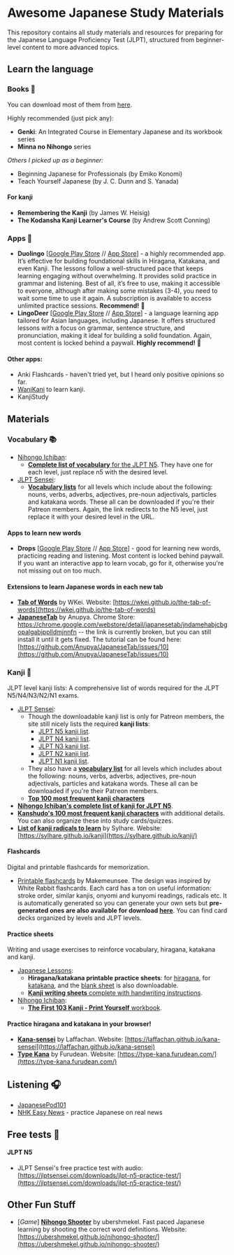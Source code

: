 # Awesome Japanese Study Materials

This repository contains all study materials and resources for preparing for the Japanese Language Proficiency Test (JLPT), structured from beginner-level content to more advanced topics. 

## Learn the language 

### Books 📖
You can download most of them from [here](https://drive.google.com/drive/folders/1B1wSkra_KicPn_1d8Wv9tQUJ0C9CZOzP?usp=drive_link).

Highly recommended (just pick any):
- **Genki**: An Integrated Course in Elementary Japanese and its workbook series
- **Minna no Nihongo** series

*Others I picked up as a beginner:*
- Beginning Japanese for Professionals (by Emiko Konomi)
- Teach Yourself Japanese (by J. C. Dunn and S. Yanada)

#### For kanji
- **Remembering the Kanji** (by James W. Heisig)
- **The Kodansha Kanji Learner's Course** (by Andrew Scott Conning)

### Apps 📱
- **Duolingo** [[Google Play Store](https://play.google.com/store/apps/details?id=com.duolingo) // [App Store](https://apps.apple.com/us/app/duolingo-language-lessons/id570060128)] - a highly recommended app. It’s effective for building foundational skills in Hiragana, Katakana, and even Kanji. The lessons follow a well-structured pace that keeps learning engaging without overwhelming. It provides solid practice in grammar and listening. Best of all, it’s free to use, making it accessible to everyone, although after making some mistakes (3-4), you need to wait some time to use it again. A subscription is available to access unlimited practice sessions. **Recommend!** 🎉
- **LingoDeer** [[Google Play Store](https://play.google.com/store/apps/details?id=com.lingodeer) // [App Store](https://apps.apple.com/us/app/lingodeer-learn-languages/id1261193709)] - a language learning app tailored for Asian languages, including Japanese. It offers structured lessons with a focus on grammar, sentence structure, and pronunciation, making it ideal for building a solid foundation. Again, most content is locked behind a paywall. **Highly recommend!** 🎉

#### Other apps:
- Anki Flashcards - haven't tried yet, but I heard only positive opinions so far.
- [WaniKani](https://www.wanikani.com/) to learn kanji.
- KanjiStudy

## Materials
### Vocabulary 📚

- [Nihongo Ichiban](https://nihongoichiban.com/):
    - [**Complete list of vocabulary** for the JLPT N5](https://nihongoichiban.com/home/jlpt-n5-study-material/). They have one for each level, just replace n5 with the desired level.
- [JLPT Sensei](https://jlptsensei.com):
    - [**Vocabulary lists**](https://jlptsensei.com/jlpt-n5-vocabulary-list/) for all levels which include about the following: nouns, verbs, adverbs, adjectives, pre-noun adjectivals, particles and katakana words. These all can be downloaded if you're their Patreon members. Again, the link redirects to the N5 level, just replace it with your desired level in the URL.

#### Apps to learn new words
- **Drops** [[Google Play Store](https://play.google.com/store/apps/details?id=com.languagedrops.drops.international) // [App Store](https://apps.apple.com/us/app/drops-language-learning-games/id939540371)] - good for learning new words, practicing reading and listening. Most content is locked behind paywall. If you want an interactive app to learn vocab, go for it, otherwise you're not missing out on too much.

#### Extensions to learn Japanese words in each new tab
- [**Tab of Words**](https://github.com/wkei/the-tab-of-words) by WKei. Website: [https://wkei.github.io/the-tab-of-words](https://wkei.github.io/the-tab-of-words)
- [**JapaneseTab**](https://github.com/Anupya/JapaneseTab) by Anupya. Chrome Store: https://chrome.google.com/webstore/detail/japanesetab/jndamehabjcbgopalgabjpplldmjnnfn -- the link is currently broken, but you can still install it until it gets fixed. The tutorial can be found here: [https://github.com/Anupya/JapaneseTab/issues/10](https://github.com/Anupya/JapaneseTab/issues/10)

### Kanji 🎴
JLPT level kanji lists: A comprehensive list of words required for the JLPT N5/N4/N3/N2/N1 exams.
- [JLPT Sensei](https://jlptsensei.com):
    - Though the downloadable kanji list is only for Patreon members, the site still nicely lists the required **kanji lists**: 
        - [JLPT N5 kanji list](https://jlptsensei.com/jlpt-n5-kanji-list/).
        - [JLPT N4 kanji list](https://jlptsensei.com/jlpt-n4-kanji-list/).
        - [JLPT N3 kanji list](https://jlptsensei.com/jlpt-n3-kanji-list/).
        - [JLPT N2 kanji list](https://jlptsensei.com/jlpt-n2-kanji-list/).
        - [JLPT N1 kanji list](https://jlptsensei.com/jlpt-n1-kanji-list/).
    - They also have a [**vocabulary list**](https://jlptsensei.com/jlpt-n5-vocabulary-list/) for all levels which includes about the following: nouns, verbs, adverbs, adjectives, pre-noun adjectivals, particles and katakana words. These all can be downloaded if you're their Patreon members.
    - [**Top 100 most frequent kanji characters**](https://jlptsensei.com/learn-japanese/top-100-most-frequent-kanji-characters/)
- [**Nihongo Ichiban's complete list of kanji for JLPT N5**](https://nihongoichiban.com/2011/04/10/complete-list-of-kanji-for-jlpt-n5/).
- [**Kanshudo's 100 most frequent kanji characters**](https://www.kanshudo.com/100mostfrequent) with additional details. You can also organize these into study cards/quizzes.
- [**List of kanji radicals to learn**](https://github.com/sylhare/kanji) by Sylhare. Website: [https://sylhare.github.io/kanji](https://sylhare.github.io/kanji/) 

#### Flashcards
Digital and printable flashcards for memorization.
- [Printable flashcards](https://github.com/makemeunsee/ichimiginikarasu) by Makemeunsee. The design was inspired by White Rabbit flashcards. Each card has a ton on useful information: stroke order, similar kanjis, onyomi and kunyomi readings, radicals etc. It is automatically generated so you can generate your own sets but **pre-generated ones are also available for download [here](https://github.com/makemeunsee/ichimiginikarasu/tree/results/examples/en)**. You can find card decks organized by levels and JLPT levels.

#### Practice sheets 
Writing and usage exercises to reinforce vocabulary, hiragana, katakana and kanji.
- [Japanese Lessons](http://japanese-lesson.com/):
    - **Hiragana/katakana printable practice sheets**: for [hiragana](http://japanese-lesson.com/resources/pdf/characters/hiragana_writing_practice_sheets.pdf), for [katakana](http://japanese-lesson.com/resources/pdf/characters/katakana_writing_practice_sheets.pdf), and the [blank sheet](http://japanese-lesson.com/resources/pdf/characters/blank_writing_practice_sheet.pdf) is also downloadable.
    - [**Kanji writing sheets** complete with handwriting instructions](http://japanese-lesson.com/characters/kanji/kanji_writing.html).
- [Nihongo Ichiban](https://nihongoichiban.com/):
    - [**The First 103 Kanji - Print Yourself** workbook](https://nihongoichiban.com/wp-content/uploads/2012/09/kanjibookjlptn5.pdf).

#### Practice hiragana and katakana in your browser!
- [**Kana-sensei**](https://github.com/laffachan/kana-sensei) by Laffachan. Website: [https://laffachan.github.io/kana-sensei](https://laffachan.github.io/kana-sensei)
- [**Type Kana**](https://github.com/furudean/type-kana) by Furudean. Website: [https://type-kana.furudean.com/](https://type-kana.furudean.com/)

## Listening 🎧
- [JapanesePod101](https://www.japanesepod101.com/)
- [NHK Easy News](https://www3.nhk.or.jp/news/easy/) - practice Japanese on real news

## Free tests 📖
#### JLPT N5 
- JLPT Sensei's free practice test with audio: [https://jlptsensei.com/downloads/jlpt-n5-practice-test/](https://jlptsensei.com/downloads/jlpt-n5-practice-test/)

## Other Fun Stuff
- [*Game*] [**Nihongo Shooter**](https://github.com/ubershmekel/nihongo-shooter) by ubershmekel. Fast paced Japanese learning by shooting the correct word definitions. Website: [https://ubershmekel.github.io/nihongo-shooter/](https://ubershmekel.github.io/nihongo-shooter/)
